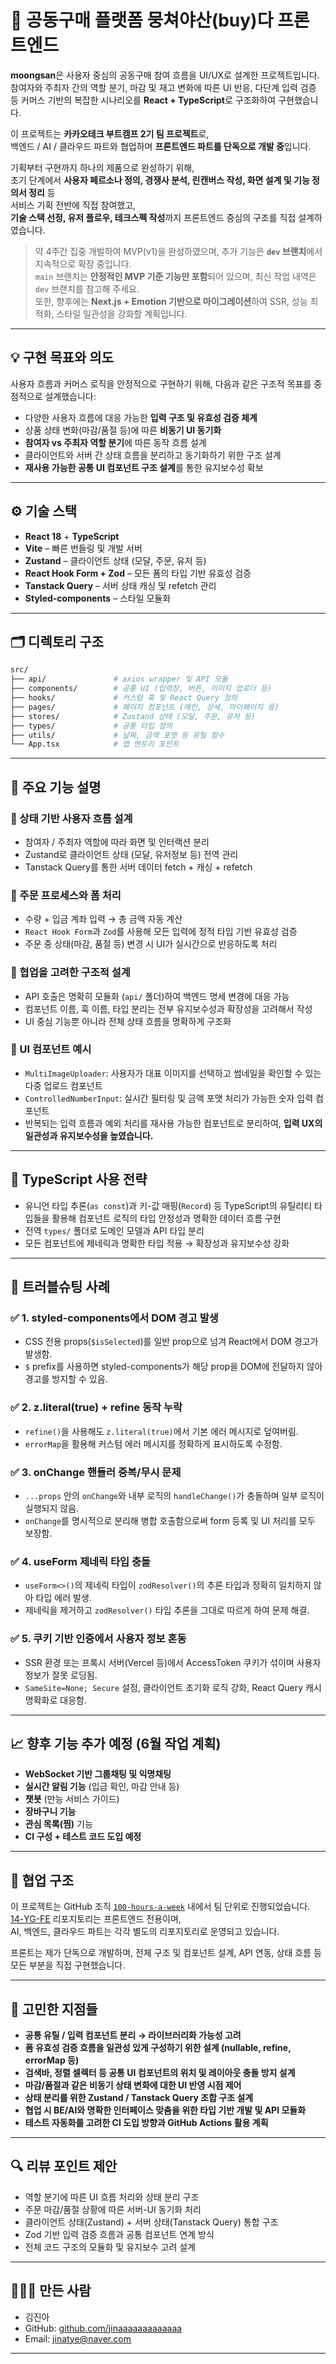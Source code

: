 # 🛒 공동구매 플랫폼 뭉쳐야산(buy)다 프론트엔드

**moongsan**은 사용자 중심의 공동구매 참여 흐름을 UI/UX로 설계한 프로젝트입니다.  
참여자와 주최자 간의 역할 분기, 마감 및 재고 변화에 따른 UI 반응, 다단계 입력 검증 등 커머스 기반의 복잡한 시나리오를 **React + TypeScript**로 구조화하여 구현했습니다.

이 프로젝트는 **카카오테크 부트캠프 2기 팀 프로젝트**로,  
백엔드 / AI / 클라우드 파트와 협업하며 **프론트엔드 파트를 단독으로 개발 중**입니다.

기획부터 구현까지 하나의 제품으로 완성하기 위해,  
초기 단계에서 **사용자 페르소나 정의, 경쟁사 분석, 린캔버스 작성, 화면 설계 및 기능 정의서 정리** 등  
서비스 기획 전반에 직접 참여했고,  
**기술 스택 선정, 유저 플로우, 테크스펙 작성**까지 프론트엔드 중심의 구조를 직접 설계하였습니다.

> 약 4주간 집중 개발하여 MVP(v1)을 완성하였으며, 추가 기능은 **`dev` 브랜치**에서 지속적으로 확장 중입니다.  
> `main` 브랜치는 **안정적인 MVP 기준 기능만 포함**되어 있으며, 최신 작업 내역은 `dev` 브랜치를 참고해 주세요.  
> 또한, 향후에는 **Next.js + Emotion 기반으로 마이그레이션**하여 SSR, 성능 최적화, 스타일 일관성을 강화할 계획입니다.

---

## 💡 구현 목표와 의도

사용자 흐름과 커머스 로직을 안정적으로 구현하기 위해, 다음과 같은 구조적 목표를 중점적으로 설계했습니다:

- 다양한 사용자 흐름에 대응 가능한 **입력 구조 및 유효성 검증 체계**
- 상품 상태 변화(마감/품절 등)에 따른 **비동기 UI 동기화**
- **참여자 vs 주최자 역할 분기**에 따른 동작 흐름 설계
- 클라이언트와 서버 간 상태 흐름을 분리하고 동기화하기 위한 구조 설계
- **재사용 가능한 공통 UI 컴포넌트 구조 설계**를 통한 유지보수성 확보

---

## ⚙️ 기술 스택

- **React 18** + **TypeScript**
- **Vite** – 빠른 번들링 및 개발 서버
- **Zustand** – 클라이언트 상태 (모달, 주문, 유저 등)
- **React Hook Form + Zod** – 모든 폼의 타입 기반 유효성 검증
- **Tanstack Query** – 서버 상태 캐싱 및 refetch 관리
- **Styled-components** – 스타일 모듈화

---

## 🗂 디렉토리 구조

```bash
src/
├── api/               # axios wrapper 및 API 모듈
├── components/        # 공통 UI (입력창, 버튼, 이미지 업로더 등)
├── hooks/             # 커스텀 훅 및 React Query 정의
├── pages/             # 페이지 컴포넌트 (메인, 상세, 마이페이지 등)
├── stores/            # Zustand 상태 (모달, 주문, 유저 등)
├── types/             # 공통 타입 정의
├── utils/             # 날짜, 금액 포맷 등 유틸 함수
└── App.tsx            # 앱 엔트리 포인트
```

---

## 🧩 주요 기능 설명

### 📌 상태 기반 사용자 흐름 설계

- 참여자 / 주최자 역할에 따라 화면 및 인터랙션 분리
- Zustand로 클라이언트 상태 (모달, 유저정보 등) 전역 관리
- Tanstack Query를 통한 서버 데이터 fetch + 캐싱 + refetch

### 📌 주문 프로세스와 폼 처리

- 수량 + 입금 계좌 입력 → 총 금액 자동 계산
- `React Hook Form`과 `Zod`를 사용해 모든 입력에 정적 타입 기반 유효성 검증
- 주문 중 상태(마감, 품절 등) 변경 시 UI가 실시간으로 반응하도록 처리

### 📌 협업을 고려한 구조적 설계

- API 호출은 명확히 모듈화 (`api/` 폴더)하여 백엔드 명세 변경에 대응 가능
- 컴포넌트 이름, 훅 이름, 타입 분리는 전부 유지보수성과 확장성을 고려해서 작성
- UI 중심 기능뿐 아니라 전체 상태 흐름을 명확하게 구조화

### 🧩 UI 컴포넌트 예시

- `MultiImageUploader`: 사용자가 대표 이미지를 선택하고 썸네일을 확인할 수 있는 다중 업로드 컴포넌트
- `ControlledNumberInput`: 실시간 필터링 및 금액 포맷 처리가 가능한 숫자 입력 컴포넌트
- 반복되는 입력 흐름과 예외 처리를 재사용 가능한 컴포넌트로 분리하여, **입력 UX의 일관성과 유지보수성을 높였습니다.**

---

## 🧠 TypeScript 사용 전략

- 유니언 타입 추론(`as const`)과 키-값 매핑(`Record`) 등 TypeScript의 유틸리티 타입들을 활용해 컴포넌트 로직의 타입 안정성과 명확한 데이터 흐름 구현
- 전역 `types/` 폴더로 도메인 모델과 API 타입 분리
- 모든 컴포넌트에 제네릭과 명확한 타입 적용 → 확장성과 유지보수성 강화

---

## 🐞 트러블슈팅 사례

### ✅ 1. styled-components에서 DOM 경고 발생
- CSS 전용 props(`$isSelected`)를 일반 prop으로 넘겨 React에서 DOM 경고가 발생함.
- `$` prefix를 사용하면 styled-components가 해당 prop을 DOM에 전달하지 않아 경고를 방지할 수 있음.

### ✅ 2. z.literal(true) + refine 동작 누락
- `refine()`을 사용해도 `z.literal(true)`에서 기본 에러 메시지로 덮여버림.
- `errorMap`을 활용해 커스텀 에러 메시지를 정확하게 표시하도록 수정함.

### ✅ 3. onChange 핸들러 중복/무시 문제
- `...props` 안의 `onChange`와 내부 로직의 `handleChange()`가 충돌하며 일부 로직이 실행되지 않음.
- `onChange`를 명시적으로 분리해 병합 호출함으로써 form 등록 및 UI 처리를 모두 보장함.

### ✅ 4. useForm 제네릭 타입 충돌
- `useForm<>()`의 제네릭 타입이 `zodResolver()`의 추론 타입과 정확히 일치하지 않아 타입 에러 발생.
- 제네릭을 제거하고 `zodResolver()` 타입 추론을 그대로 따르게 하여 문제 해결.

### ✅ 5. 쿠키 기반 인증에서 사용자 정보 혼동
- SSR 환경 또는 프록시 서버(Vercel 등)에서 AccessToken 쿠키가 섞이며 사용자 정보가 잘못 로딩됨.
- `SameSite=None; Secure` 설정, 클라이언트 초기화 로직 강화, React Query 캐시 명확화로 대응함.

---

## 📈 향후 기능 추가 예정 (6월 작업 계획)

- **WebSocket 기반 그룹채팅 및 익명채팅**
- **실시간 알림 기능** (입금 확인, 마감 안내 등)
- **챗봇** (만능 서비스 가이드)
- **장바구니 기능**
- **관심 목록(찜)** 기능
- **CI 구성 + 테스트 코드 도입 예정**

---

## 🤝 협업 구조

이 프로젝트는 GitHub 조직 [`100-hours-a-week`](https://github.com/100-hours-a-week) 내에서 팀 단위로 진행되었습니다.  
[14-YG-FE](https://github.com/100-hours-a-week/14-YG-FE) 리포지토리는 프론트엔드 전용이며,  
AI, 백엔드, 클라우드 파트는 각각 별도의 리포지토리로 운영되고 있습니다.

프론트는 제가 단독으로 개발하며, 전체 구조 및 컴포넌트 설계, API 연동, 상태 흐름 등 모든 부분을 직접 구현했습니다.

---

## 🧪 고민한 지점들

- **공통 유틸 / 입력 컴포넌트 분리 → 라이브러리화 가능성 고려**
- **폼 유효성 검증 흐름을 일관성 있게 구성하기 위한 설계 (nullable, refine, errorMap 등)**
- **검색바, 정렬 셀렉터 등 공통 UI 컴포넌트의 위치 및 레이아웃 충돌 방지 설계**
- **마감/품절과 같은 비동기 상태 변화에 대한 UI 반영 시점 제어**
- **상태 분리를 위한 Zustand / Tanstack Query 조합 구조 설계**
- **협업 시 BE/AI와 명확한 인터페이스 맞춤을 위한 타입 기반 개발 및 API 모듈화**
- **테스트 자동화를 고려한 CI 도입 방향과 GitHub Actions 활용 계획**

---

## 🔍 리뷰 포인트 제안

- 역할 분기에 따른 UI 흐름 처리와 상태 분리 구조
- 주문 마감/품절 상황에 따른 서버-UI 동기화 처리
- 클라이언트 상태(Zustand) + 서버 상태(Tanstack Query) 통합 구조
- Zod 기반 입력 검증 흐름과 공통 컴포넌트 연계 방식
- 전체 코드 구조의 모듈화 및 유지보수 고려 설계

---

## 👩🏻‍💻 만든 사람

- 김진아  
- GitHub: [github.com/jinaaaaaaaaaaaaa](https://github.com/jinaaaaaaaaaaaaa)  
- Email: [jinatye@naver.com](mailto:jinatye@naver.com)

---

